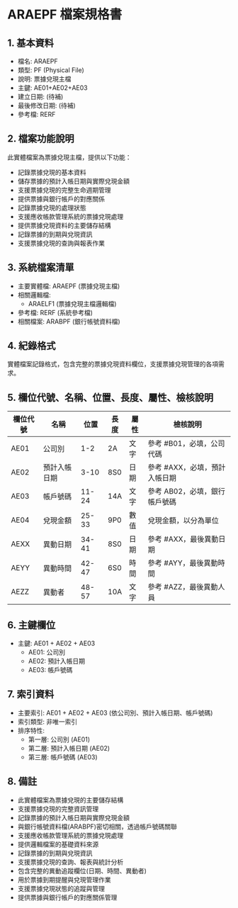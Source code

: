 # ARAEPF 檔案規格書

## 1. 基本資料
- 檔名: ARAEPF
- 類型: PF (Physical File)
- 說明: 票據兌現主檔
- 主鍵: AE01+AE02+AE03
- 建立日期: (待補)
- 最後修改日期: (待補)
- 參考檔: RERF

## 2. 檔案功能說明
此實體檔案為票據兌現主檔，提供以下功能：
- 記錄票據兌現的基本資料
- 儲存票據的預計入帳日期與實際兌現金額
- 支援票據兌現的完整生命週期管理
- 提供票據與銀行帳戶的對應關係
- 記錄票據兌現的處理狀態
- 支援應收帳款管理系統的票據兌現處理
- 提供票據兌現資料的主要儲存結構
- 記錄票據的到期與兌現資訊
- 支援票據兌現的查詢與報表作業

## 3. 系統檔案清單
- 主要實體檔: ARAEPF (票據兌現主檔)
- 相關邏輯檔: 
  - ARAELF1 (票據兌現主檔邏輯檔)
- 參考檔: RERF (系統參考檔)
- 相關檔案: ARABPF (銀行帳號資料檔)

## 4. 紀錄格式
實體檔案記錄格式，包含完整的票據兌現資料欄位，支援票據兌現管理的各項需求。

## 5. 欄位代號、名稱、位置、長度、屬性、檢核說明
| 欄位代號 | 名稱 | 位置 | 長度 | 屬性 | 檢核說明 |
|----------|------|------|------|------|----------|
| AE01 | 公司別 | 1-2 | 2A | 文字 | 參考 #B01，必填，公司代碼 |
| AE02 | 預計入帳日期 | 3-10 | 8S0 | 日期 | 參考 #AXX，必填，預計入帳日期 |
| AE03 | 帳戶號碼 | 11-24 | 14A | 文字 | 參考 AB02，必填，銀行帳戶號碼 |
| AE04 | 兌現金額 | 25-33 | 9P0 | 數值 | 兌現金額，以分為單位 |
| AEXX | 異動日期 | 34-41 | 8S0 | 日期 | 參考 #AXX，最後異動日期 |
| AEYY | 異動時間 | 42-47 | 6S0 | 時間 | 參考 #AYY，最後異動時間 |
| AEZZ | 異動者 | 48-57 | 10A | 文字 | 參考 #AZZ，最後異動人員 |

## 6. 主鍵欄位
- 主鍵: AE01 + AE02 + AE03
  - AE01: 公司別
  - AE02: 預計入帳日期
  - AE03: 帳戶號碼

## 7. 索引資料
- 主要索引: AE01 + AE02 + AE03 (依公司別、預計入帳日期、帳戶號碼)
- 索引類型: 非唯一索引
- 排序特性: 
  - 第一層: 公司別 (AE01)
  - 第二層: 預計入帳日期 (AE02)
  - 第三層: 帳戶號碼 (AE03)

## 8. 備註
- 此實體檔案為票據兌現的主要儲存結構
- 支援票據兌現的完整資訊管理
- 記錄票據的預計入帳日期與實際兌現金額
- 與銀行帳號資料檔(ARABPF)密切相關，透過帳戶號碼關聯
- 支援應收帳款管理系統的票據兌現處理
- 提供邏輯檔案的基礎資料來源
- 記錄票據的到期與兌現資訊
- 支援票據兌現的查詢、報表與統計分析
- 包含完整的異動追蹤欄位(日期、時間、異動者)
- 用於票據到期提醒與兌現管理作業
- 支援票據兌現狀態的追蹤與管理
- 提供票據與銀行帳戶的對應關係管理 